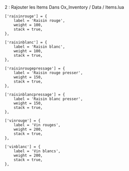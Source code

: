 2 : Rajouter les Items Dans Ox_Inventory / Data / Items.lua 

	['raisinrouge'] = {
		label = 'Raisin rouge',
		weight = 100,
		stack = true,
	},
	
	['raisinblanc'] = {
		label = 'Raisin blanc',
		weight = 100,
		stack = true,
	},	
		
	['raisinrougepressage'] = {
		label = 'Raisin rouge presser',
		weight = 150,
		stack = true,
	},

	['raisinblancpressage'] = {
		label = 'Raisin blanc presser',
		weight = 150,
		stack = true,
	},
	
	['vinrouge'] = {
		label = 'Vin rouges',
		weight = 200,
		stack = true,
	},	
	
	['vinblanc'] = {
		label = 'Vin blancs',
		weight = 200,
		stack = true,
	},	
